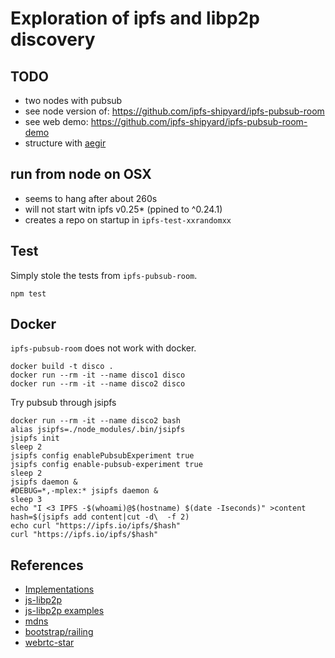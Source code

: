 # Exploration of ipfs and libp2p discovery

## TODO
- two nodes with pubsub
- see node version of: https://github.com/ipfs-shipyard/ipfs-pubsub-room
- see web demo: https://github.com/ipfs-shipyard/ipfs-pubsub-room-demo
- structure with [aegir](https://github.com/ipfs/aegir)

## run from node on OSX
- seems to hang after about 260s
- will not start witn ipfs v0.25* (ppined to ^0.24.1)
- creates a repo on startup in `ipfs-test-xxrandomxx`

## Test
Simply stole the tests from `ipfs-pubsub-room`.
```
npm test
```

## Docker
`ipfs-pubsub-room` does not work with docker.
```
docker build -t disco .
docker run --rm -it --name disco1 disco
docker run --rm -it --name disco2 disco
```

Try pubsub through jsipfs
```
docker run --rm -it --name disco2 bash
alias jsipfs=./node_modules/.bin/jsipfs
jsipfs init
sleep 2
jsipfs config enablePubsubExperiment true
jsipfs config enable-pubsub-experiment true
sleep 2
jsipfs daemon &
#DEBUG=*,-mplex:* jsipfs daemon &
sleep 3
echo "I <3 IPFS -$(whoami)@$(hostname) $(date -Iseconds)" >content
hash=$(jsipfs add content|cut -d\  -f 2)
echo curl "https://ipfs.io/ipfs/$hash"
curl "https://ipfs.io/ipfs/$hash"
```

## References
- [Implementations](https://libp2p.io/implementations/)
- [js-libp2p](https://github.com/libp2p/js-libp2p)
- [js-libp2p examples](https://github.com/libp2p/js-libp2p/tree/master/examples)
- [mdns](https://github.com/libp2p/js-libp2p-mdns)
- [bootstrap/railing](https://github.com/libp2p/js-libp2p-railing)
- [webrtc-star](https://github.com/libp2p/js-libp2p-webrtc-star)